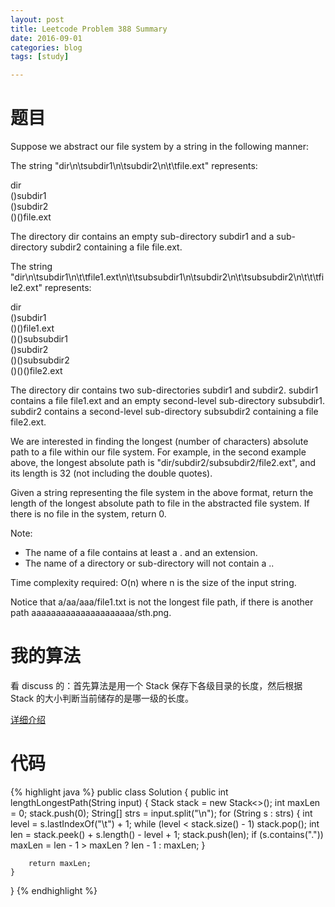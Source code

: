 ```yaml
---
layout: post
title: Leetcode Problem 388 Summary
date: 2016-09-01
categories: blog
tags: [study]

---
```


# 题目

Suppose we abstract our file system by a string in the following manner:

The string "dir\n\tsubdir1\n\tsubdir2\n\t\tfile.ext" represents:

dir  
()subdir1  
()subdir2  
()()file.ext  
        
The directory dir contains an empty sub-directory subdir1 and a sub-directory subdir2 containing a file file.ext.

The string "dir\n\tsubdir1\n\t\tfile1.ext\n\t\tsubsubdir1\n\tsubdir2\n\t\tsubsubdir2\n\t\t\tfile2.ext" represents:

dir  
()subdir1  
()()file1.ext  
()()subsubdir1  
()subdir2  
()()subsubdir2  
()()()file2.ext

The directory dir contains two sub-directories subdir1 and subdir2. subdir1 contains a file file1.ext and an empty second-level sub-directory subsubdir1. subdir2 contains a second-level sub-directory subsubdir2 containing a file file2.ext.

We are interested in finding the longest (number of characters) absolute path to a file within our file system. For example, in the second example above, the longest absolute path is "dir/subdir2/subsubdir2/file2.ext", and its length is 32 (not including the double quotes).

Given a string representing the file system in the above format, return the length of the longest absolute path to file in the abstracted file system. If there is no file in the system, return 0.

Note:
* The name of a file contains at least a . and an extension.
* The name of a directory or sub-directory will not contain a ..

Time complexity required: O(n) where n is the size of the input string.

Notice that a/aa/aaa/file1.txt is not the longest file path, if there is another path aaaaaaaaaaaaaaaaaaaaa/sth.png.

# 我的算法

看 discuss 的：首先算法是用一个 Stack 保存下各级目录的长度，然后根据 Stack 的大小判断当前储存的是哪一级的长度。

[详细介绍](https://discuss.leetcode.com/topic/55247/9-lines-4ms-java-solution/3)

# 代码

{% highlight java %}
public class Solution {
    public int lengthLongestPath(String input) {
        Stack<Integer> stack = new Stack<>();
        int maxLen = 0;
        stack.push(0);
        String[] strs = input.split("\n");
        for (String s : strs) {
            int level = s.lastIndexOf("\t") + 1;
            while (level < stack.size() - 1) stack.pop();
            int len = stack.peek() + s.length() - level + 1;
            stack.push(len);
            if (s.contains(".")) maxLen = len - 1 > maxLen ? len - 1 : maxLen;
        }
        
        return maxLen;
    }
}
{% endhighlight %}